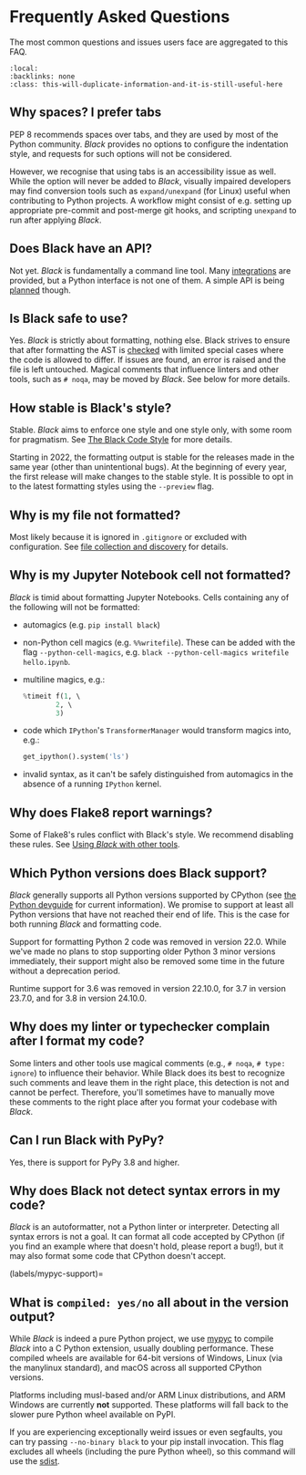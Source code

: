 # Frequently Asked Questions 
 
The most common questions and issues users face are aggregated to this FAQ. 
 
```{contents} 
:local: 
:backlinks: none 
:class: this-will-duplicate-information-and-it-is-still-useful-here 
``` 
 
## Why spaces? I prefer tabs 
 
PEP 8 recommends spaces over tabs, and they are used by most of the Python community. 
_Black_ provides no options to configure the indentation style, and requests for such 
options will not be considered. 
 
However, we recognise that using tabs is an accessibility issue as well. While the 
option will never be added to _Black_, visually impaired developers may find conversion 
tools such as `expand/unexpand` (for Linux) useful when contributing to Python projects. 
A workflow might consist of e.g. setting up appropriate pre-commit and post-merge git 
hooks, and scripting `unexpand` to run after applying _Black_. 
 
## Does Black have an API? 
 
Not yet. _Black_ is fundamentally a command line tool. Many 
[integrations](/integrations/index.md) are provided, but a Python interface is not one 
of them. A simple API is being [planned](https://github.com/psf/black/issues/779) 
though. 
 
## Is Black safe to use? 
 
Yes. _Black_ is strictly about formatting, nothing else. Black strives to ensure that 
after formatting the AST is 
[checked](the_black_code_style/current_style.md#ast-before-and-after-formatting) with 
limited special cases where the code is allowed to differ. If issues are found, an error 
is raised and the file is left untouched. Magical comments that influence linters and 
other tools, such as `# noqa`, may be moved by _Black_. See below for more details. 
 
## How stable is Black's style? 
 
Stable. _Black_ aims to enforce one style and one style only, with some room for 
pragmatism. See [The Black Code Style](the_black_code_style/index.md) for more details. 
 
Starting in 2022, the formatting output is stable for the releases made in the same year 
(other than unintentional bugs). At the beginning of every year, the first release will 
make changes to the stable style. It is possible to opt in to the latest formatting 
styles using the `--preview` flag. 
 
## Why is my file not formatted? 
 
Most likely because it is ignored in `.gitignore` or excluded with configuration. See 
[file collection and discovery](usage_and_configuration/file_collection_and_discovery.md) 
for details. 
 
## Why is my Jupyter Notebook cell not formatted? 
 
_Black_ is timid about formatting Jupyter Notebooks. Cells containing any of the 
following will not be formatted: 
 
- automagics (e.g. `pip install black`) 
- non-Python cell magics (e.g. `%%writefile`). These can be added with the flag 
  `--python-cell-magics`, e.g. `black --python-cell-magics writefile hello.ipynb`. 
- multiline magics, e.g.: 
 
  ```python 
  %timeit f(1, \ 
          2, \ 
          3) 
  ``` 
 
- code which `IPython`'s `TransformerManager` would transform magics into, e.g.: 
 
  ```python 
  get_ipython().system('ls') 
  ``` 
 
- invalid syntax, as it can't be safely distinguished from automagics in the absence of 
  a running `IPython` kernel. 
 
## Why does Flake8 report warnings? 
 
Some of Flake8's rules conflict with Black's style. We recommend disabling these rules. 
See [Using _Black_ with other tools](labels/why-pycodestyle-warnings). 
 
## Which Python versions does Black support? 
 
_Black_ generally supports all Python versions supported by CPython (see 
[the Python devguide](https://devguide.python.org/versions/) for current information). 
We promise to support at least all Python versions that have not reached their end of 
life. This is the case for both running _Black_ and formatting code. 
 
Support for formatting Python 2 code was removed in version 22.0. While we've made no 
plans to stop supporting older Python 3 minor versions immediately, their support might 
also be removed some time in the future without a deprecation period. 
 
Runtime support for 3.6 was removed in version 22.10.0, for 3.7 in version 23.7.0, and 
for 3.8 in version 24.10.0. 
 
## Why does my linter or typechecker complain after I format my code? 
 
Some linters and other tools use magical comments (e.g., `# noqa`, `# type: ignore`) to 
influence their behavior. While Black does its best to recognize such comments and leave 
them in the right place, this detection is not and cannot be perfect. Therefore, you'll 
sometimes have to manually move these comments to the right place after you format your 
codebase with _Black_. 
 
## Can I run Black with PyPy? 
 
Yes, there is support for PyPy 3.8 and higher. 
 
## Why does Black not detect syntax errors in my code? 
 
_Black_ is an autoformatter, not a Python linter or interpreter. Detecting all syntax 
errors is not a goal. It can format all code accepted by CPython (if you find an example 
where that doesn't hold, please report a bug!), but it may also format some code that 
CPython doesn't accept. 
 
(labels/mypyc-support)= 
 
## What is `compiled: yes/no` all about in the version output? 
 
While _Black_ is indeed a pure Python project, we use [mypyc] to compile _Black_ into a 
C Python extension, usually doubling performance. These compiled wheels are available 
for 64-bit versions of Windows, Linux (via the manylinux standard), and macOS across all 
supported CPython versions. 
 
Platforms including musl-based and/or ARM Linux distributions, and ARM Windows are 
currently **not** supported. These platforms will fall back to the slower pure Python 
wheel available on PyPI. 
 
If you are experiencing exceptionally weird issues or even segfaults, you can try 
passing `--no-binary black` to your pip install invocation. This flag excludes all 
wheels (including the pure Python wheel), so this command will use the [sdist]. 
 
[mypyc]: https://mypyc.readthedocs.io/en/latest/ 
[sdist]: 
  https://packaging.python.org/en/latest/glossary/#term-Source-Distribution-or-sdist 
                                                                                                                                                                                                                                                                                                                                                                                              